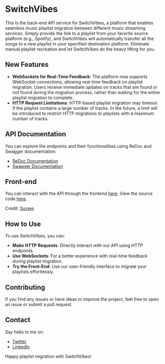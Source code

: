 # SwitchVibes

This is the back-end API service for SwitchVibes, a platform that enables seamless music playlist migration between different music streaming services. Simply provide the link to a playlist from your favorite source platform (e.g., Spotify), and SwitchVibes will automatically transfer all the songs to a new playlist in your specified destination platform. Eliminate manual playlist recreation and let SwitchVibes do the heavy lifting for you.

## New Features

- **WebSockets for Real-Time Feedback**: The platform now supports WebSocket connections, allowing real-time feedback on playlist migration. Users receive immediate updates on tracks that are found or not found during the migration process, rather than waiting for the entire playlist migration to complete.
- **HTTP Request Limitations**: HTTP-based playlist migration may timeout if the playlist contains a large number of tracks. In the future, a limit will be introduced to restrict HTTP migrations to playlists with a maximum number of tracks.

## API Documentation

You can explore the endpoints and their functionalities using ReDoc and Swagger documentation:

- [ReDoc Documentation](https://switch-vibes-production.up.railway.app/docs/)
- [Swagger Documentation](https://switch-vibes-production.up.railway.app/swagger/)

## Front-end

You can interact with the API through the frontend [here](https://switch-vibes.vercel.app/). View the source code [here](https://github.com/Sucodes/switch-vibes).

Credit: [Suvwe](https://github.com/Sucodes).

## How to Use

To use SwitchVibes, you can:

- **Make HTTP Requests**: Directly interact with our API using HTTP endpoints.
- **Use WebSockets**: For a better experience with real-time feedback during playlist migration.
- **Try the Front-End**: Use our user-friendly interface to migrate your playlists effortlessly.

## Contributing

If you find any issues or have ideas to improve the project, feel free to open an issue or submit a pull request.

## Contact

Say hello to me on:

- [Twitter](https://twitter.com/yensouchenna)
- [LinkedIn](https://linkedin.com/in/onyenso)

Happy playlist migration with SwitchVibes!
